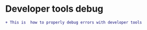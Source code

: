 
# Developer tools debug
```diff 
+ This is  how to properly debug errors with developer tools

```

